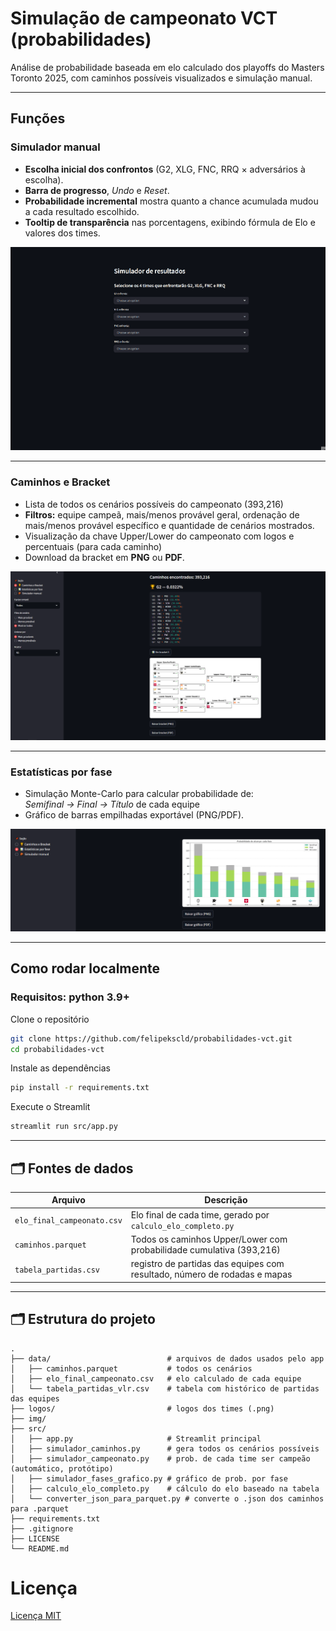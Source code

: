 # Simulação de campeonato VCT (probabilidades)

Análise de probabilidade baseada em elo calculado dos playoffs do Masters Toronto 2025, com caminhos possíveis visualizados e simulação manual.


---

## Funções

### Simulador manual  
- **Escolha inicial dos confrontos** (G2, XLG, FNC, RRQ × adversários à escolha).  
- **Barra de progresso**, *Undo* e *Reset*.  
- **Probabilidade incremental** mostra quanto a chance acumulada mudou a cada resultado escolhido.
- **Tooltip de transparência** nas porcentagens, exibindo fórmula de Elo e valores dos times.
  
<p align="center">
  <img src="img/simulador_manual.gif" width="650">
</p>

---

### Caminhos e Bracket  
- Lista de todos os cenários possíveis do campeonato (393,216)
- **Filtros:** equipe campeã, mais/menos provável geral, ordenação de mais/menos provável específico e quantidade de cenários mostrados.
- Visualização da chave Upper/Lower do campeonato com logos e percentuais (para cada caminho)
- Download da bracket em **PNG** ou **PDF**.
  
<p align="center">
  <img src="img/caminhos.png" width="650">
</p>

---

### Estatísticas por fase  
- Simulação Monte-Carlo para calcular probabilidade de:  
  *Semifinal → Final → Título* de cada equipe
- Gráfico de barras empilhadas exportável (PNG/PDF).  

<p align="center">
  <img src="img/estatisticas_por_fase.png" width="650">
</p>

---

## Como rodar localmente
### Requisitos: python 3.9+

Clone o repositório
```bash
git clone https://github.com/felipekscld/probabilidades-vct.git
cd probabilidades-vct 
```
Instale as dependências
```bash
pip install -r requirements.txt
```
Execute o Streamlit
```bash
streamlit run src/app.py
```
---
## 🗂️ Fontes de dados
| Arquivo                                           | Descrição                                                                 |
|---------------------------------------------------|---------------------------------------------------------------------------|
| `elo_final_campeonato.csv`                        | Elo final de cada time, gerado por `calculo_elo_completo.py`             |
| `caminhos.parquet`                                | Todos os caminhos Upper/Lower com probabilidade cumulativa (393,216)              |
| `tabela_partidas.csv`           | registro de partidas das equipes com resultado, número de rodadas e mapas                            |



---

## 🗂️ Estrutura do projeto

```text
.
├── data/                          # arquivos de dados usados pelo app
│   ├── caminhos.parquet           # todos os cenários 
│   ├── elo_final_campeonato.csv   # elo calculado de cada equipe
│   └── tabela_partidas_vlr.csv    # tabela com histórico de partidas das equipes
├── logos/                         # logos dos times (.png)
├── img/                          
├── src/                          
│   ├── app.py                     # Streamlit principal
│   ├── simulador_caminhos.py      # gera todos os cenários possíveis
│   ├── simulador_campeonato.py    # prob. de cada time ser campeão (automático, protótipo)
│   ├── simulador_fases_grafico.py # gráfico de prob. por fase
│   ├── calculo_elo_completo.py    # cálculo do elo baseado na tabela
│   └── converter_json_para_parquet.py # converte o .json dos caminhos para .parquet
├── requirements.txt
├── .gitignore
├── LICENSE
└── README.md
```

# Licença
[Licença MIT](LICENSE)
